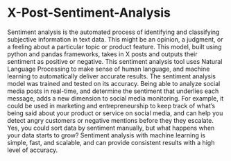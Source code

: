 # X-Post-Sentiment-Analysis

Sentiment analysis is the automated process of identifying and classifying subjective information in text data. This might be an opinion, a judgment, or a feeling about a particular topic or product feature. This model, built using python and pandas frameworks, takes in X posts and outputs their sentiment as positive or negative. This sentiment analysis tool uses Natural Language Processing to make sense of human language, and machine learning to automatically deliver accurate results. The sentiment analysis model was trained and tested on its accuracy. Being able to analyze social media posts in real-time, and determine the sentiment that underlies each message, adds a new dimension to social media monitoring. For example, it could be used in marketing and entrepreneurship to keep track of what’s being said about your product or service on social media, and can help you detect angry customers or negative mentions before they they escalate. Yes, you could sort data by sentiment manually, but what happens when your data starts to grow? Sentiment analysis with machine learning is simple, fast, and scalable, and can provide consistent results with a high level of accuracy.
